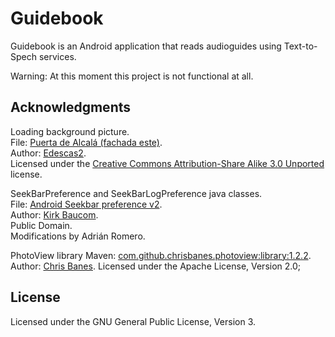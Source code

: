 # Guidebook #

Guidebook is an Android application that reads audioguides using Text-to-Spech services.

Warning: At this moment this project is not functional at all.

## Acknowledgments ##

Loading background picture.  
File: [Puerta de Alcalá (fachada este)](http://commons.wikimedia.org/wiki/File:Puerta_de_Alcal%C3%A1_(fachada_este).jpg).  
Author: [Edescas2]( http://commons.wikimedia.org/wiki/User:Edescas2).  
Licensed under the [Creative Commons Attribution-Share Alike 3.0 Unported](http://creativecommons.org/licenses/by-sa/3.0/deed.en) license.  

SeekBarPreference and SeekBarLogPreference java classes.  
File: [Android Seekbar preference v2](http://robobunny.com/wp/2013/08/24/android-seekbar-preference-v2/).  
Author: [Kirk Baucom](http://robobunny.com/wp/author/kbaucom/).  
Public Domain.  
Modifications by Adrián Romero.

PhotoView library
Maven: [com.github.chrisbanes.photoview:library:1.2.2](https://github.com/chrisbanes/PhotoView).
Author: [Chris Banes](https://github.com/chrisbanes).
Licensed under the Apache License, Version 2.0;

## License ##

Licensed under the GNU General Public License, Version 3.

